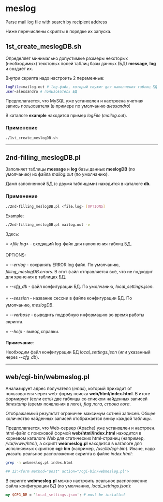 # meslog
Parse mail log file with search by recipient address

Ниже перечислены скрипты в порядке их запуска.

## 1st_create_meslogDB.sh
Определяет минимально допустимые размеры некоторых (необходимых) текстовых полей 
таблиц базы данных (БД) **message**, **log** и создаёт их.

Внутри скрипта надо настроить 2 переменные:

```bash
logFile=mailog.out # log-файл, который служит для наполнения таблиц БД
user=alessandro # пользователь БД
```
Предполагается, что MySQL уже установлен и настроена учетная запись пользователя 
(в примере по умолчанию *alessandro*)

В каталоге **example** находится пример *logFile* (*mailog.out*).

### Применение

```bash
./1st_create_meslogDB.sh
```

***

## 2nd-filling_meslogDB.pl
Заполняет таблицы **message** и **log** базы данных **meslogDB** (по умолчанию)
из файла *mailog.out* (по умолчанию).

Дамп заполненной БД (с двумя таблицами) находится в каталоге **db**.

### Применение

```bash
./2nd-filling_meslogDB.pl <file.log> [OPTIONS]
```

Example:
```bash
./2nd-filling_meslogDB.pl mailog.out -v
```

Здесь:

:star: *<file.log>* - входящий log-файл для наполнения таблиц БД.

OPTIONS:

:star: *--errlog* - сохранять ERROR log файл. По умолчанию, *filling_meslogDB.errors*. 
       В этот файл отправляется всё, что не подходит для хранения в таблицах БД.

:star: *--cfg_db*  - файл конфигурации БД. По умолчанию, *local_settings.json*.

:star: *--session* - название сессии в файле конфигурации БД. По умолчанию, *meslogDB*.

:star: *--verbose* - выводить подробную информацию во время работы скрипта.

:star: *--help* - вывод справки.

**Примечание**:

Необходим файл конфигурации БД *local_settings.json* (или указанный через *--cfg_db*).

***

## web/cgi-bin/webmeslog.pl
Анализирует адрес получателя (*email*), который приходит от пользователя через
web-форму поиска **web/html/index.html**.
В итоге формирует (если есть) две таблицы со списком 
найденных записей *timestamp* (время появления в логе), *flag лога*, *строка лога*.

Отображаемый результат ограничен максимум сотней записей.
Общее количество найденных записей отображается внизу каждой таблицы.

Предполагается, что Web-сервер (Apache) уже установлен и настроен.
html-файл с поисковой формой **web/html/index.html** находится в корневом каталоге Web для статических html-страниц
(например, */var/www/html*), а скрипт **webmeslog.pl** находится в каталоге для исполняемых скриптов **cgi-bin**
(например, */usr/lib/cgi-bin*). Иначе, надо указать реальное расположение скрипта в файле *index.html*:

```bash
grep -n webmeslog.pl index.html

## 12:<form method="post" action="/cgi-bin/webmeslog.pl">
```

В скрипте **webmeslog.pl** можно настроить реальное расположение файла конфигурации БД (по умолчанию, *local_settings.json*):

```perl
my $CFG_DB = 'local_settings.json';	# must be installed
```
